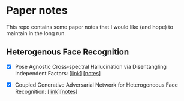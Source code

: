 # Paper notes

This repo contains some paper notes that I would like (and hope) to maintain in the long run.


## Heterogenous Face Recognition

 - [x] Pose Agnostic Cross-spectral Hallucination via Disentangling Independent Factors: [[link](https://arxiv.org/abs/1909.04365)] [[notes](./notes/htface/duan2019pose.md)]
 - [x] Coupled Generative Adversarial Network for Heterogeneous Face Recognition: [[link](https://www.sciencedirect.com/science/article/pii/S0262885619304548)][[notes](./notes/htface/iranmanesh2019coupled.md)]


